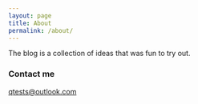 ```yaml
---
layout: page
title: About
permalink: /about/
---
```


The blog is a collection of ideas that was fun to try out.


### Contact me

[qtests@outlook.com](mailto:qtests@outlook.com)

